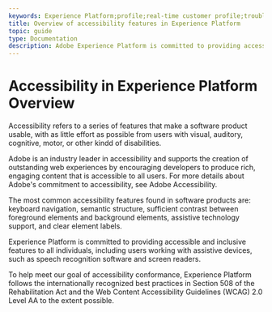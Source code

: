 ```yaml
---
keywords: Experience Platform;profile;real-time customer profile;troubleshooting;API;unified profile;Unified Profile;unified;Profile;rtcp;XDM graphs
title: Overview of accessibility features in Experience Platform
topic: guide
type: Documentation
description: Adobe Experience Platform is committed to providing accessible and inclusive features to all individuals.
---
```


# Accessibility in Experience Platform Overview

Accessibility refers to a series of features that make a software product usable, with as little effort as possible from users with visual, auditory, cognitive, motor, or other kindd of disabilities.

Adobe is an industry leader in accessibility and supports the creation of outstanding web experiences by encouraging developers to produce rich, engaging content that is accessible to all users. For more details about Adobe's commitment to accessibility, see Adobe Accessibility.

The most common accessibility features found in software products are: keyboard navigation, semantic structure, sufficient contrast between foreground elements and background elements, assistive technology support, and clear element labels.

Experience Platform is committed to providing accessible and inclusive features to all individuals, including users working with assistive devices, such as speech recognition software and screen readers. 

To help meet our goal of accessibility conformance, Experience Platform follows the internationally recognized best practices in Section 508 of the Rehabilitation Act and the Web Content Accessibility Guidelines (WCAG) 2.0 Level AA to the extent possible.